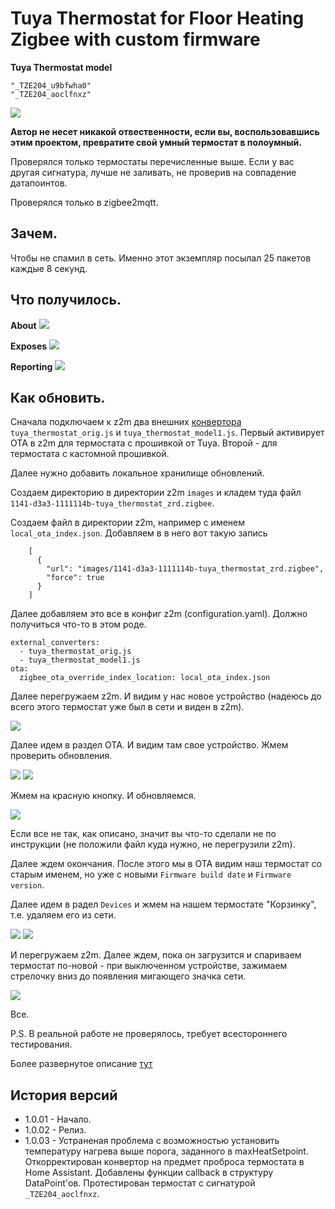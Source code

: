 # Tuya Thermostat for Floor Heating Zigbee with custom firmware

**Tuya Thermostat model**

	"_TZE204_u9bfwha0"
	"_TZE204_aoclfnxz"

<img src="https://raw.githubusercontent.com/slacky1965/tuya_thermostat_zrd/refs/heads/main/doc/images/TYBAC-006.png"/>

**Автор не несет никакой отвественности, если вы, воспользовавшись этим проектом, превратите свой умный термостат в полоумный.**

Проверялся только термостаты перечисленные выше. Если у вас другая сигнатура, лучше не заливать, не проверив на совпадение датапоинтов.

Проверялся только в zigbee2mqtt.

## Зачем. 

Чтобы не спамил в сеть. Именно этот экземпляр посылал 25 пакетов каждые 8 секунд.

## Что получилось. 

**About**
<img src="https://raw.githubusercontent.com/slacky1965/tuya_thermostat_zrd/refs/heads/main/doc/images/z2m_about.jpg"/>

**Exposes**
<img src="https://raw.githubusercontent.com/slacky1965/tuya_thermostat_zrd/refs/heads/main/doc/images/z2m_exposes.jpg"/>

**Reporting**
<img src="https://raw.githubusercontent.com/slacky1965/tuya_thermostat_zrd/refs/heads/main/doc/images/z2m_reporting.jpg"/>


## Как обновить.

Сначала подключаем к z2m два внешних [конвертора](https://github.com/slacky1965/tuya_thermostat_zrd/tree/main/zigbee2mqtt/convertors) `tuya_thermostat_orig.js` и `tuya_thermostat_model1.js`. Первый активирует OTA в z2m для термостата с прошивкой от Tuya. Второй - для термостата с кастомной прошивкой.

Далее нужно добавить локальное хранилище обновлений. 

Создаем директорию в директории z2m `images` и кладем туда файл `1141-d3a3-1111114b-tuya_thermostat_zrd.zigbee`.

Создаем файл в директории z2m, например с именем `local_ota_index.json`. Добавляем в в него вот такую запись

```
	[
      {
        "url": "images/1141-d3a3-1111114b-tuya_thermostat_zrd.zigbee",
        "force": true
      }
	]
```
Далее добавляем это все в конфиг z2m (configuration.yaml). Должно получиться что-то в этом роде.

```
external_converters:
  - tuya_thermostat_orig.js
  - tuya_thermostat_model1.js
ota:
  zigbee_ota_override_index_location: local_ota_index.json
```

Далее перегружаем z2m. И видим у нас новое устройство (надеюсь до всего этого термостат уже был в сети и виден в z2m).

<img src="https://raw.githubusercontent.com/slacky1965/tuya_thermostat_zrd/refs/heads/main/doc/images/z2m_tuya_1.jpg"/>

Далее идем в раздел OTA. И видим там свое устройство. Жмем проверить обновления.
	
<img src="https://raw.githubusercontent.com/slacky1965/tuya_thermostat_zrd/refs/heads/main/doc/images/z2m_tuya_update_1.jpg"/>

<img src="https://raw.githubusercontent.com/slacky1965/tuya_thermostat_zrd/refs/heads/main/doc/images/z2m_tuya_update_2.jpg"/>

Жмем на красную кнопку. И обновляемся.

<img src="https://raw.githubusercontent.com/slacky1965/tuya_thermostat_zrd/refs/heads/main/doc/images/z2m_tuya_update_3.jpg"/>

Если все не так, как описано, значит вы что-то сделали не по инструкции (не положили файл куда нужно, не перегрузили z2m).

Далее ждем окончания. После этого мы в OTA видим наш термостат со старым именем, но уже с новыми `Firmware build date` и `Firmware version`.

Далее идем в радел `Devices` и жмем на нашем термостате "Корзинку", т.е. удаляем его из сети.

<img src="https://raw.githubusercontent.com/slacky1965/tuya_thermostat_zrd/refs/heads/main/doc/images/z2m_tuya_remove_1.jpg"/>

<img src="https://raw.githubusercontent.com/slacky1965/tuya_thermostat_zrd/refs/heads/main/doc/images/z2m_tuya_remove_2.jpg"/>

И перегружаем z2m. Далее ждем, пока он загрузится и спариваем термостат по-новой - при выключенном устройстве, зажимаем стрелочку вниз до появления мигающего значка сети.

<img src="https://raw.githubusercontent.com/slacky1965/tuya_thermostat_zrd/refs/heads/main/doc/images/z2m_joined.jpg"/>

Все.

P.S. В реальной работе не проверялось, требует всестороннего тестирования.

Более развернутое описание [тут](https://habr.com/ru/articles/864740)

## История версий
- 1.0.01	- Начало.
- 1.0.02	- Релиз.
- 1.0.03	- Устраненая проблема с возможностью установить температуру нагрева выше порога, заданного в maxHeatSetpoint. Откорректирован конвертор на предмет проброса термостата в Home Assistant. Добавлены функции callback в структуру DataPoint'ов. Протестирован термостат с сигнатурой `_TZE204_aoclfnxz`.



